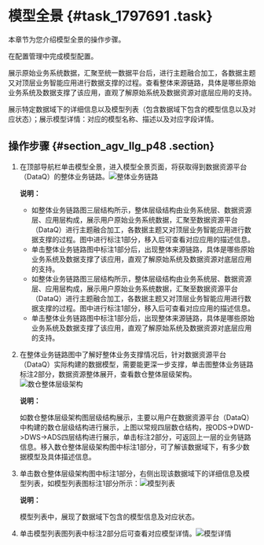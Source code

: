 # 模型全景 {#task_1797691 .task}

本章节为您介绍模型全景的操作步骤。

在配置管理中完成模型配置。

展示原始业务系统数据，汇聚至统一数据平台后，进行主题融合加工，各数据主题又对顶层业务智能应用进行数据支撑的过程。查看整体来源链路，具体是哪些原始业务系统及数据支撑了该应用，直观了解原始系统及数据资源对底层应用的支持。

展示特定数据域下的详细信息以及模型列表（包含数据域下包含的模型信息以及对应状态）；展示模型详情：对应的模型名称、描述以及对应字段详情。

## 操作步骤 {#section_agv_llg_p48 .section}

1.  在顶部导航栏单击模型全景，进入模型全景页面，将获取得到数据资源平台（DataQ）的整体业务链路。![整体业务链路](http://static-aliyun-doc.oss-cn-hangzhou.aliyuncs.com/assets/img/1423502/156776604556722_zh-CN.png)

 

    **说明：** 

    -   如整体业务链路图三层结构所示，整体层级结构由业务系统层、数据资源层、应用层构成，展示用户原始业务系统数据，汇聚至数据资源平台（DataQ）进行主题融合加工，各数据主题又对顶层业务智能应用进行数据支撑的过程。图中进行标注1部分，移入后可查看对应应用的描述信息。
    -   单击整体业务链路图中标注1部分后，出现整体来源链路，具体是哪些原始业务系统及数据支撑了该应用，直观了解原始系统及数据资源对底层应用的支持。
    -   如整体业务链路图三层结构所示，整体层级结构由业务系统层、数据资源层、应用层构成，展示用户原始业务系统数据，汇聚至数据资源平台（DataQ）进行主题融合加工，各数据主题又对顶层业务智能应用进行数据支撑的过程。图中进行标注1部分，移入后可查看对应应用的描述信息。
    -   单击整体业务链路图中标注1部分后，出现整体来源链路，具体是哪些原始业务系统及数据支撑了该应用，直观了解原始系统及数据资源对底层应用的支持。
2.  在整体业务链路图中了解好整体业务支撑情况后，针对数据资源平台（DataQ）实际构建的数据模型，需要能更深一步支撑，单击图整体业务链路标注2部分，数据资源整体展开，查看数仓整体层级架构。![数仓整体层级架构](http://static-aliyun-doc.oss-cn-hangzhou.aliyuncs.com/assets/img/1423502/156776604556726_zh-CN.png)

 

    **说明：** 

    如数仓整体层级架构图层级结构展示，主要以用户在数据资源平台（DataQ）中构建的数仓层级结构进行展示，上图以常规四层数仓结构，按ODS-\>DWD-\>DWS-\>ADS四层结构进行展示，单击标注2部分，可返回上一层的业务链路信息。移入数仓整体层级架构图中标注1部分，可了解该数据域下，有多少数据模型及具体描述信息。

3.  单击数仓整体层级架构图中标注1部分，右侧出现该数据域下的详细信息及模型列表，如模型列表图标注1部分所示：![模型列表](http://static-aliyun-doc.oss-cn-hangzhou.aliyuncs.com/assets/img/1423502/156776604556727_zh-CN.png)

 

    **说明：** 

    模型列表中，展现了数据域下包含的模型信息及对应状态。

4.  单击模型列表图列表中标注2部分后可查看对应模型详情。![模型详情](http://static-aliyun-doc.oss-cn-hangzhou.aliyuncs.com/assets/img/1423502/156776604656728_zh-CN.png)



